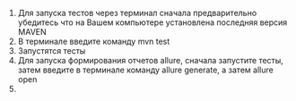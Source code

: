 1. Для запуска тестов через терминал сначала предварительно убедитесь что на Вашем компьютере установлена последняя версия MAVEN
2. В терминале введите команду mvn test
3. Запустятся тесты
4. Для запуска формирования отчетов allure, сначала запустите тесты, затем введите в терминале команду allure generate, а затем allure open
5.